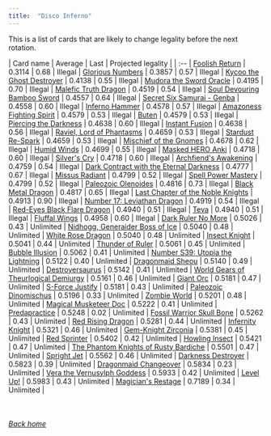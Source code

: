 ```yaml
---
title:  "Disco Inferno"
---
```


This is a list of cards that are likely to change legality before the next rotation.

| Card name | Average | Last | Projected legality |
| :-- |
[Foolish Return](https://db.ygoprodeck.com/card/?search=Foolish%20Return) | 0.3114 | 0.68 | Illegal |
[Glorious Numbers](https://db.ygoprodeck.com/card/?search=Glorious%20Numbers) | 0.3857 | 0.57 | Illegal |
[Kycoo the Ghost Destroyer](https://db.ygoprodeck.com/card/?search=Kycoo%20the%20Ghost%20Destroyer) | 0.4138 | 0.55 | Illegal |
[Mudora the Sword Oracle](https://db.ygoprodeck.com/card/?search=Mudora%20the%20Sword%20Oracle) | 0.4195 | 0.70 | Illegal |
[Malefic Truth Dragon](https://db.ygoprodeck.com/card/?search=Malefic%20Truth%20Dragon) | 0.4519 | 0.54 | Illegal |
[Soul Devouring Bamboo Sword](https://db.ygoprodeck.com/card/?search=Soul%20Devouring%20Bamboo%20Sword) | 0.4557 | 0.64 | Illegal |
[Secret Six Samurai - Genba](https://db.ygoprodeck.com/card/?search=Secret%20Six%20Samurai%20-%20Genba) | 0.4558 | 0.60 | Illegal |
[Inferno Hammer](https://db.ygoprodeck.com/card/?search=Inferno%20Hammer) | 0.4578 | 0.57 | Illegal |
[Amazoness Fighting Spirit](https://db.ygoprodeck.com/card/?search=Amazoness%20Fighting%20Spirit) | 0.4579 | 0.53 | Illegal |
[Buten](https://db.ygoprodeck.com/card/?search=Buten) | 0.4579 | 0.53 | Illegal |
[Piercing the Darkness](https://db.ygoprodeck.com/card/?search=Piercing%20the%20Darkness) | 0.4638 | 0.60 | Illegal |
[Instant Fusion](https://db.ygoprodeck.com/card/?search=Instant%20Fusion) | 0.4638 | 0.56 | Illegal |
[Raviel, Lord of Phantasms](https://db.ygoprodeck.com/card/?search=Raviel,%20Lord%20of%20Phantasms) | 0.4659 | 0.53 | Illegal |
[Stardust Re-Spark](https://db.ygoprodeck.com/card/?search=Stardust%20Re-Spark) | 0.4659 | 0.53 | Illegal |
[Mischief of the Gnomes](https://db.ygoprodeck.com/card/?search=Mischief%20of%20the%20Gnomes) | 0.4678 | 0.62 | Illegal |
[Humid Winds](https://db.ygoprodeck.com/card/?search=Humid%20Winds) | 0.4699 | 0.55 | Illegal |
[Masked HERO Anki](https://db.ygoprodeck.com/card/?search=Masked%20HERO%20Anki) | 0.4718 | 0.60 | Illegal |
[Silver's Cry](https://db.ygoprodeck.com/card/?search=Silver's%20Cry) | 0.4718 | 0.60 | Illegal |
[Archfiend's Awakening](https://db.ygoprodeck.com/card/?search=Archfiend's%20Awakening) | 0.4759 | 0.54 | Illegal |
[Dark Contract with the Eternal Darkness](https://db.ygoprodeck.com/card/?search=Dark%20Contract%20with%20the%20Eternal%20Darkness) | 0.4777 | 0.67 | Illegal |
[Missus Radiant](https://db.ygoprodeck.com/card/?search=Missus%20Radiant) | 0.4799 | 0.52 | Illegal |
[Spell Power Mastery](https://db.ygoprodeck.com/card/?search=Spell%20Power%20Mastery) | 0.4799 | 0.52 | Illegal |
[Paleozoic Olenoides](https://db.ygoprodeck.com/card/?search=Paleozoic%20Olenoides) | 0.4816 | 0.73 | Illegal |
[Black Metal Dragon](https://db.ygoprodeck.com/card/?search=Black%20Metal%20Dragon) | 0.4817 | 0.65 | Illegal |
[Last Chapter of the Noble Knights](https://db.ygoprodeck.com/card/?search=Last%20Chapter%20of%20the%20Noble%20Knights) | 0.4913 | 0.90 | Illegal |
[Number 17: Leviathan Dragon](https://db.ygoprodeck.com/card/?search=Number%2017:%20Leviathan%20Dragon) | 0.4919 | 0.54 | Illegal |
[Red-Eyes Black Flare Dragon](https://db.ygoprodeck.com/card/?search=Red-Eyes%20Black%20Flare%20Dragon) | 0.4940 | 0.51 | Illegal |
[Teva](https://db.ygoprodeck.com/card/?search=Teva) | 0.4940 | 0.51 | Illegal |
[Fluffal Wings](https://db.ygoprodeck.com/card/?search=Fluffal%20Wings) | 0.4958 | 0.60 | Illegal |
[Dark Ruler No More](https://db.ygoprodeck.com/card/?search=Dark%20Ruler%20No%20More) | 0.5026 | 0.43 | Unlimited |
[Nidhogg, Generaider Boss of Ice](https://db.ygoprodeck.com/card/?search=Nidhogg,%20Generaider%20Boss%20of%20Ice) | 0.5040 | 0.48 | Unlimited |
[White Rose Dragon](https://db.ygoprodeck.com/card/?search=White%20Rose%20Dragon) | 0.5040 | 0.48 | Unlimited |
[Insect Knight](https://db.ygoprodeck.com/card/?search=Insect%20Knight) | 0.5041 | 0.44 | Unlimited |
[Thunder of Ruler](https://db.ygoprodeck.com/card/?search=Thunder%20of%20Ruler) | 0.5061 | 0.45 | Unlimited |
[Bubble Illusion](https://db.ygoprodeck.com/card/?search=Bubble%20Illusion) | 0.5062 | 0.41 | Unlimited |
[Number S39: Utopia the Lightning](https://db.ygoprodeck.com/card/?search=Number%20S39:%20Utopia%20the%20Lightning) | 0.5122 | 0.40 | Unlimited |
[Dragonmaid Sheou](https://db.ygoprodeck.com/card/?search=Dragonmaid%20Sheou) | 0.5140 | 0.49 | Unlimited |
[Destroyersaurus](https://db.ygoprodeck.com/card/?search=Destroyersaurus) | 0.5142 | 0.41 | Unlimited |
[World Gears of Theurlogical Demiurgy](https://db.ygoprodeck.com/card/?search=World%20Gears%20of%20Theurlogical%20Demiurgy) | 0.5161 | 0.46 | Unlimited |
[Giant Orc](https://db.ygoprodeck.com/card/?search=Giant%20Orc) | 0.5181 | 0.47 | Unlimited |
[S-Force Justify](https://db.ygoprodeck.com/card/?search=S-Force%20Justify) | 0.5181 | 0.43 | Unlimited |
[Paleozoic Dinomischus](https://db.ygoprodeck.com/card/?search=Paleozoic%20Dinomischus) | 0.5196 | 0.33 | Unlimited |
[Zombie World](https://db.ygoprodeck.com/card/?search=Zombie%20World) | 0.5201 | 0.48 | Unlimited |
[Magical Musketeer Doc](https://db.ygoprodeck.com/card/?search=Magical%20Musketeer%20Doc) | 0.5222 | 0.41 | Unlimited |
[Predapractice](https://db.ygoprodeck.com/card/?search=Predapractice) | 0.5248 | 0.02 | Unlimited |
[Fossil Warrior Skull Bone](https://db.ygoprodeck.com/card/?search=Fossil%20Warrior%20Skull%20Bone) | 0.5262 | 0.43 | Unlimited |
[Red Rising Dragon](https://db.ygoprodeck.com/card/?search=Red%20Rising%20Dragon) | 0.5281 | 0.44 | Unlimited |
[Infernity Knight](https://db.ygoprodeck.com/card/?search=Infernity%20Knight) | 0.5321 | 0.46 | Unlimited |
[Gem-Knight Zirconia](https://db.ygoprodeck.com/card/?search=Gem-Knight%20Zirconia) | 0.5381 | 0.45 | Unlimited |
[Red Sprinter](https://db.ygoprodeck.com/card/?search=Red%20Sprinter) | 0.5402 | 0.42 | Unlimited |
[Howling Insect](https://db.ygoprodeck.com/card/?search=Howling%20Insect) | 0.5421 | 0.47 | Unlimited |
[The Phantom Knights of Rusty Bardiche](https://db.ygoprodeck.com/card/?search=The%20Phantom%20Knights%20of%20Rusty%20Bardiche) | 0.5501 | 0.47 | Unlimited |
[Spright Jet](https://db.ygoprodeck.com/card/?search=Spright%20Jet) | 0.5562 | 0.46 | Unlimited |
[Darkness Destroyer](https://db.ygoprodeck.com/card/?search=Darkness%20Destroyer) | 0.5823 | 0.39 | Unlimited |
[Dragonmaid Changeover](https://db.ygoprodeck.com/card/?search=Dragonmaid%20Changeover) | 0.5834 | 0.23 | Unlimited |
[Vera the Vernusylph Goddess](https://db.ygoprodeck.com/card/?search=Vera%20the%20Vernusylph%20Goddess) | 0.5933 | 0.42 | Unlimited |
[Level Up!](https://db.ygoprodeck.com/card/?search=Level%20Up!) | 0.5983 | 0.43 | Unlimited |
[Magician's Restage](https://db.ygoprodeck.com/card/?search=Magician's%20Restage) | 0.7189 | 0.34 | Unlimited |

<br>

###### [Back home](index)